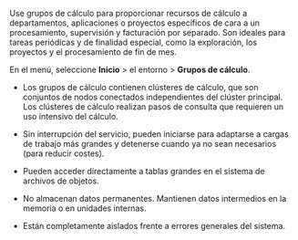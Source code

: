 Use grupos de cálculo para proporcionar recursos de cálculo a departamentos, aplicaciones o proyectos específicos de cara a un procesamiento, supervisión y facturación por separado. Son ideales para tareas periódicas y de finalidad especial, como la exploración, los proyectos y el procesamiento de fin de mes.

En el menú, seleccione **Inicio** \> el entorno \> **Grupos de cálculo**.

-   Los grupos de cálculo contienen clústeres de cálculo, que son conjuntos de nodos conectados independientes del clúster principal. Los clústeres de cálculo realizan pasos de consulta que requieren un uso intensivo del cálculo.

-   Sin interrupción del servicio, pueden iniciarse para adaptarse a cargas de trabajo más grandes y detenerse cuando ya no sean necesarios (para reducir costes).

-   Pueden acceder directamente a tablas grandes en el sistema de archivos de objetos.

-   No almacenan datos permanentes. Mantienen datos intermedios en la memoria o en unidades internas.

-   Están completamente aislados frente a errores generales del sistema.
